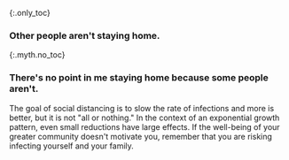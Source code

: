 {:.only_toc}
### Other people aren't staying home.

{:.myth.no_toc}
### There's no point in me staying home because some people aren't.

The goal of social distancing is to slow the rate of infections and more is better, but it is not "all or nothing." In the context of an exponential growth pattern, even small reductions have large effects. If the well-being of your greater community doesn't motivate you, remember that you are risking infecting yourself and your family.
